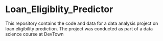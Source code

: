 # Loan_Eligiblity_Predictor
This repository contains the code and data for a data analysis project on loan eligibility prediction. The project was conducted as part of a data science course at DevTown
